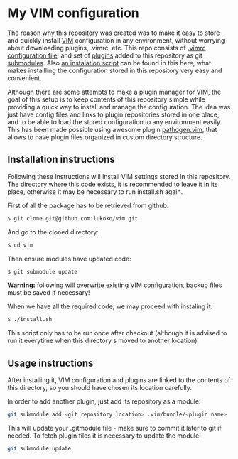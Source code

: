 # My VIM configuration

The reason why this repository was created was to make it easy to store
and quickly install [VIM](http://www.vim.org/) configuration in any environment, 
without worrying about downloading plugins, .vimrc, etc.
This repo consists of [.vimrc configuration file](.vimrc), and set of 
[plugins](.vim/bundle) added to this repository 
as git [submodules](.gitmodules).
Also [an instalation script](install.sh)
can be found in this here, what makes installling the configuration 
stored in this repository very easy and convenient.

Although there are some attempts to make a plugin manager for VIM,
the goal of this setup is to keep contents of this repository simple 
while providing a quick way to install and manage the configuration. 
The idea was just have config files and links to plugin repositories
stored in one place, and to be able to load the stored configuration 
to any environment easily.
This has been made possible using awesome plugin 
[pathogen.vim](https://github.com/tpope/vim-pathogen), that allows
to have plugin files organized in custom directory structure.

## Installation instructions

Following these instructions will install VIM settings stored in this repository. 
The directory where this code exists, it is recommended to leave it in its place,
otherwise it may be necessary to run install.sh again.

First of all the package has to be retrieved from github:
```bash
$ git clone git@github.com:lukoko/vim.git
```

And go to the cloned directory:
```bash
$ cd vim
```

Then ensure modules have updated code:
```bash
$ git submodule update
```

**Warning:** following will overwrite existing VIM configuration, 
backup files must be saved if necessary!

When we have all the required code, we may proceed with instaling it:
```bash
$ ./install.sh
```
This script only has to be run once after checkout (although it is advised
to run it everytime when this directory s moved to another location)

## Usage instructions 

After installing it, VIM configuration and plugins are linked to the contents
of this directory, so you should have chosen its location carefully.

In order to add another plugin, just add its repository as a module:
```bash
git submodule add <git repository location> .vim/bundle/<plugin name>
```
This will update your .gitmodule file - make sure to commit it later to git if needed.
To fetch plugin files it is necessary to update the module:
```bash
git submodule update
```
